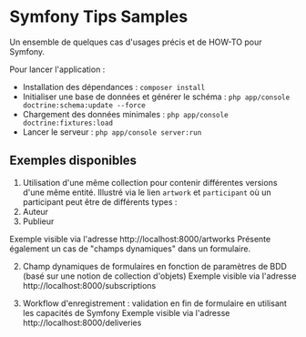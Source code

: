 Symfony Tips Samples
=======

Un ensemble de quelques cas d'usages précis et de HOW-TO pour Symfony.

Pour lancer l'application : 

* Installation des dépendances : `composer install`
* Initialiser une base de données et générer le schéma : `php app/console doctrine:schema:update --force`
* Chargement des données minimales : `php app/console doctrine:fixtures:load` 
* Lancer le serveur : `php app/console server:run` 

## Exemples disponibles

1. Utilisation d'une même collection pour contenir différentes versions d'une même entité. Illustré via le lien 
`artwork` et `participant` où un participant peut être de différents types :
  1. Auteur
  2. Publieur

 Exemple visible via l'adresse http://localhost:8000/artworks
 Présente également un cas de "champs dynamiques" dans un formulaire.
 
2. Champ dynamiques de formulaires en fonction de paramètres de BDD (basé sur une notion de collection d'objets)
 Exemple visible via l'adresse http://localhost:8000/subscriptions

3. Workflow d'enregistrement : validation en fin de formulaire en utilisant les capacités de Symfony
 Exemple visible via l'adresse http://localhost:8000/deliveries



